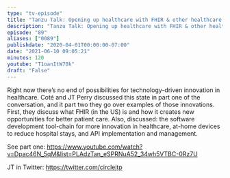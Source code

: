```yaml
---
type: "tv-episode"
title: "Tanzu Talk: Opening up healthcare with FHIR & other healthcare innovations"
description: "Tanzu Talk: Opening up healthcare with FHIR & other healthcare innovations"
episode: "89"
aliases: ["0089"]
publishdate: "2020-04-01T00:00:00-07:00"
date: "2021-06-10 09:05:21"
minutes: 120
youtube: "T1oanItW70k"
draft: "False"
---
```


Right now there’s no end of possibilities for technology-driven innovation in healthcare. Coté and JT Perry discussed this state in part one of the conversation, and it part two they go over examples of those innovations. First, they discuss what FHIR (in the US) is and how it creates new opportunities for better patient care. Also, discussed: the software development tool-chain for more innovation in healthcare, at-home devices to reduce hospital stays, and API implementation and management.

See part one: https://www.youtube.com/watch?v=Dpac46N_5qM&list=PLAdzTan_eSPRNuA52_34wh5VTBC-0Rz7U

JT in Twitter: https://twitter.com/circlejtp